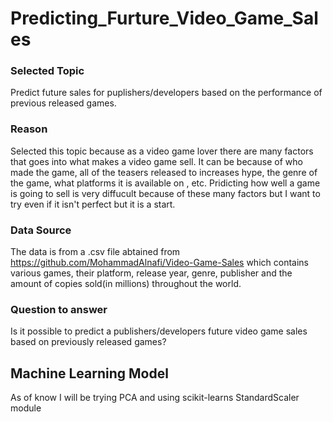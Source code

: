 # Predicting_Furture_Video_Game_Sales

### Selected Topic
Predict future sales for puplishers/developers based on the performance of previous released games.

### Reason
Selected this topic because as a video game lover there are many factors that goes into what makes a video game sell. It can be because of who made the game, all of the teasers released to increases hype, the genre of the game, what platforms it is available on , etc. Pridicting how well a game is going to sell is very diffucult because of these many factors but I want to try even if it isn't perfect but it is a start.

### Data Source
The data is from a .csv file abtained from https://github.com/MohammadAlnafi/Video-Game-Sales which contains various games, their platform, release year, genre, publisher and the amount of copies sold(in millions) throughout the world. 

### Question to answer
Is it possible to predict a publishers/developers future video game sales based on previously released games?

## Machine Learning Model
As of know I will be trying PCA and using scikit-learns StandardScaler module
